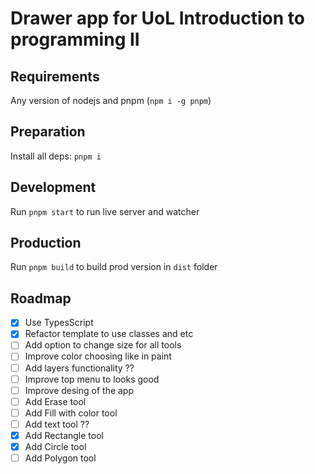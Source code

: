 # Drawer app for UoL Introduction to programming II

## Requirements

Any version of nodejs and pnpm (`npm i -g pnpm`)

## Preparation

Install all deps: `pnpm i`

## Development

Run `pnpm start` to run live server and watcher

## Production

Run `pnpm build` to build prod version in `dist` folder

## Roadmap

- [x] Use TypesScript
- [x] Refactor template to use classes and etc
- [ ] Add option to change size for all tools
- [ ] Improve color choosing like in paint
- [ ] Add layers functionality ??
- [ ] Improve top menu to looks good
- [ ] Improve desing of the app
- [ ] Add Erase tool
- [ ] Add Fill with color tool
- [ ] Add text tool ??
- [x] Add Rectangle tool
- [x] Add Circle tool
- [ ] Add Polygon tool